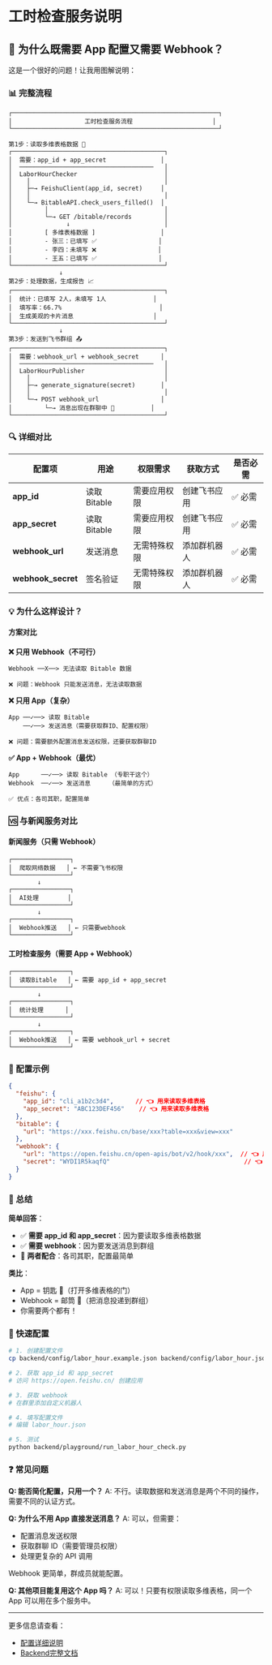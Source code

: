 # 工时检查服务说明

## 🤔 为什么既需要 App 配置又需要 Webhook？

这是一个很好的问题！让我用图解说明：

### 📊 完整流程

```
┌─────────────────────────────────────────────────────────┐
│                    工时检查服务流程                      │
└─────────────────────────────────────────────────────────┘

第1步：读取多维表格数据 🔐
┌──────────────────────────────────────────┐
│  需要：app_id + app_secret               │
│  ─────────────────────────────────────   │
│  LaborHourChecker                        │
│    │                                     │
│    ├─→ FeishuClient(app_id, secret)     │
│    │                                     │
│    └─→ BitableAPI.check_users_filled()  │
│         │                                │
│         └─→ GET /bitable/records         │
│               ↓                          │
│         [ 多维表格数据 ]                  │
│         - 张三：已填写 ✅                 │
│         - 李四：未填写 ❌                 │
│         - 王五：已填写 ✅                 │
└──────────────────────────────────────────┘
              ↓
第2步：处理数据，生成报告 📈
┌──────────────────────────────────────────┐
│  统计：已填写 2人，未填写 1人             │
│  填写率：66.7%                           │
│  生成美观的卡片消息                      │
└──────────────────────────────────────────┘
              ↓
第3步：发送到飞书群组 📤
┌──────────────────────────────────────────┐
│  需要：webhook_url + webhook_secret      │
│  ─────────────────────────────────────   │
│  LaborHourPublisher                      │
│    │                                     │
│    ├─→ generate_signature(secret)       │
│    │                                     │
│    └─→ POST webhook_url                 │
│         └─→ 消息出现在群聊中 💬          │
└──────────────────────────────────────────┘
```

### 🔍 详细对比

| 配置项 | 用途 | 权限需求 | 获取方式 | 是否必需 |
|-------|------|---------|---------|---------|
| **app_id** | 读取Bitable | 需要应用权限 | 创建飞书应用 | ✅ 必需 |
| **app_secret** | 读取Bitable | 需要应用权限 | 创建飞书应用 | ✅ 必需 |
| **webhook_url** | 发送消息 | 无需特殊权限 | 添加群机器人 | ✅ 必需 |
| **webhook_secret** | 签名验证 | 无需特殊权限 | 添加群机器人 | ✅ 必需 |

### 💡 为什么这样设计？

#### 方案对比

**❌ 只用 Webhook（不可行）**
```
Webhook ──X──> 无法读取 Bitable 数据
           
❌ 问题：Webhook 只能发送消息，无法读取数据
```

**❌ 只用 App（复杂）**
```
App ──✓──> 读取 Bitable
    ──✓──> 发送消息（需要获取群ID、配置权限）
    
❌ 问题：需要额外配置消息发送权限，还要获取群聊ID
```

**✅ App + Webhook（最优）**
```
App      ──✓──> 读取 Bitable （专职干这个）
Webhook  ──✓──> 发送消息     （最简单的方式）

✅ 优点：各司其职，配置简单
```

### 🆚 与新闻服务对比

#### 新闻服务（只需 Webhook）
```
┌────────────────┐
│  爬取网络数据   │ ← 不需要飞书权限
└────────────────┘
        ↓
┌────────────────┐
│  AI处理        │
└────────────────┘
        ↓
┌────────────────┐
│  Webhook推送   │ ← 只需要webhook
└────────────────┘
```

#### 工时检查服务（需要 App + Webhook）
```
┌────────────────┐
│  读取Bitable   │ ← 需要 app_id + app_secret
└────────────────┘
        ↓
┌────────────────┐
│  统计处理      │
└────────────────┘
        ↓
┌────────────────┐
│  Webhook推送   │ ← 需要 webhook_url + secret
└────────────────┘
```

### 📝 配置示例

```json
{
  "feishu": {
    "app_id": "cli_a1b2c3d4",      // 👈 用来读取多维表格
    "app_secret": "ABC123DEF456"    // 👈 用来读取多维表格
  },
  "bitable": {
    "url": "https://xxx.feishu.cn/base/xxx?table=xxx&view=xxx"
  },
  "webhook": {
    "url": "https://open.feishu.cn/open-apis/bot/v2/hook/xxx",  // 👈 用来发送消息
    "secret": "WYDI1R5kaqfQ"                                     // 👈 用来发送消息
  }
}
```

### 🎯 总结

**简单回答**：
- ✅ **需要 app_id 和 app_secret**：因为要读取多维表格数据
- ✅ **需要 webhook**：因为要发送消息到群组
- 🎪 **两者配合**：各司其职，配置最简单

**类比**：
- App = 钥匙 🔑（打开多维表格的门）
- Webhook = 邮筒 📮（把消息投递到群组）
- 你需要两个都有！

### 🚀 快速配置

```bash
# 1. 创建配置文件
cp backend/config/labor_hour.example.json backend/config/labor_hour.json

# 2. 获取 app_id 和 app_secret
# 访问 https://open.feishu.cn/ 创建应用

# 3. 获取 webhook
# 在群里添加自定义机器人

# 4. 填写配置文件
# 编辑 labor_hour.json

# 5. 测试
python backend/playground/run_labor_hour_check.py
```

### ❓ 常见问题

**Q: 能否简化配置，只用一个？**
A: 不行。读取数据和发送消息是两个不同的操作，需要不同的认证方式。

**Q: 为什么不用 App 直接发送消息？**
A: 可以，但需要：
- 配置消息发送权限
- 获取群聊 ID（需要管理员权限）
- 处理更复杂的 API 调用

Webhook 更简单，群成员就能配置。

**Q: 其他项目能复用这个 App 吗？**
A: 可以！只要有权限读取多维表格，同一个 App 可以用在多个服务中。

---

更多信息请查看：
- [配置详细说明](../config/README_CONFIG.md)
- [Backend完整文档](../README.md)



